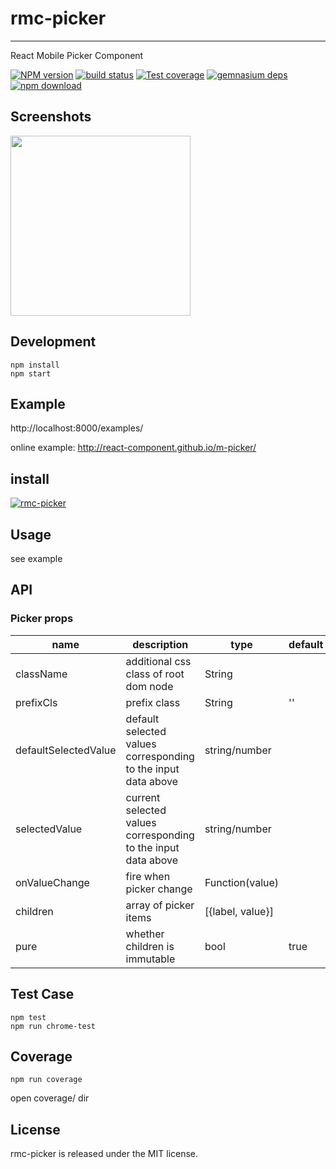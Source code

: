 # rmc-picker
---

React Mobile Picker Component


[![NPM version][npm-image]][npm-url]
[![build status][travis-image]][travis-url]
[![Test coverage][coveralls-image]][coveralls-url]
[![gemnasium deps][gemnasium-image]][gemnasium-url]
[![npm download][download-image]][download-url]

[npm-image]: http://img.shields.io/npm/v/rmc-picker.svg?style=flat-square
[npm-url]: http://npmjs.org/package/rmc-picker
[travis-image]: https://img.shields.io/travis/react-component/m-picker.svg?style=flat-square
[travis-url]: https://travis-ci.org/react-component/m-picker
[coveralls-image]: https://img.shields.io/coveralls/react-component/m-picker.svg?style=flat-square
[coveralls-url]: https://coveralls.io/r/react-component/m-picker?branch=master
[gemnasium-image]: http://img.shields.io/gemnasium/react-component/m-picker.svg?style=flat-square
[gemnasium-url]: https://gemnasium.com/react-component/m-picker
[node-image]: https://img.shields.io/badge/node.js-%3E=_0.10-green.svg?style=flat-square
[node-url]: http://nodejs.org/download/
[download-image]: https://img.shields.io/npm/dm/rmc-picker.svg?style=flat-square
[download-url]: https://npmjs.org/package/rmc-picker

## Screenshots

<img src="https://os.alipayobjects.com/rmsportal/fOaDvpIJukLYznc.png" width="288"/>


## Development

```
npm install
npm start
```

## Example

http://localhost:8000/examples/

online example: http://react-component.github.io/m-picker/


## install

[![rmc-picker](https://nodei.co/npm/rmc-picker.png)](https://npmjs.org/package/rmc-picker)


## Usage
see example

## API

### Picker props

| name     | description    | type     | default      |
|----------|----------------|----------|--------------|
|className | additional css class of root dom node | String |  |
|prefixCls | prefix class | String | '' |
|defaultSelectedValue | default selected values corresponding to the input data above | string/number |  |
|selectedValue | current selected values corresponding to the input data above | string/number |  |
|onValueChange | fire when picker change | Function(value) |  |
|children      | array of picker items | [{label, value}] |
|pure      | whether children is immutable | bool | true


## Test Case

```
npm test
npm run chrome-test
```

## Coverage

```
npm run coverage
```

open coverage/ dir


## License

rmc-picker is released under the MIT license.
